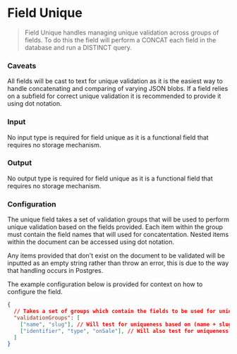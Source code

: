 # Field Unique

> Field Unique handles managing unique validation across groups of fields. To do this the field will perform a CONCAT each field in the database and run a DISTINCT query.

### Caveats

All fields will be cast to text for unique validation as it is the easiest way to handle concatenating and comparing of varying JSON blobs. If a field relies on a subfield for correct unique validation it is recommended to provide it using dot notation.

### Input

No input type is required for field unique as it is a functional field that requires no storage mechanism.

### Output

No output type is required for field unique as it is a functional field that requires no storage mechanism.

### Configuration

The unique field takes a set of validation groups that will be used to perform unique validation based on the fields provided. Each item within the group must contain the field names that will used for concatentation. Nested items within the document can be accessed using dot notation.

Any items provided that don't exist on the document to be validated will be inputted as an empty string rather than throw an error, this is due to the way that handling occurs in Postgres.

The example configuration below is provided for context on how to configure the field.

```json
{
  // Takes a set of groups which contain the fields to be used for unique validation
  "validationGroups": [
    ["name", "slug"], // Will test for uniqueness based on (name + slug)
    ["identifier", "type", "onSale"], // Will also test for uniqueness based on (identifier + type + onSale)
  ]
}
```

